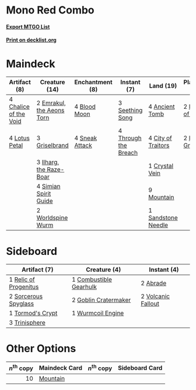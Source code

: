# Mono Red Combo

#### [Export MTGO List](../collection/Mono%20Red%20Combo/Mono%20Red%20Combo.txt)
#### [Print on decklist.org](http://decklist.org/?deckmain=4%09Ancient%20Tomb%0A4%09Blood%20Moon%0A4%09Chalice%20of%20the%20Void%0A4%09City%20of%20Traitors%0A1%09Crystal%20Vein%0A2%09Emrakul,%20the%20Aeons%20Torn%0A3%09Griselbrand%0A3%09Ilharg,%20the%20Raze-Boar%0A2%09Karn,%20Scion%20of%20Urza%0A2%09Karn,%20the%20Great%20Creator%0A4%09Lotus%20Petal%0A9%09Mountain%0A1%09Sandstone%20Needle%0A3%09Seething%20Song%0A4%09Simian%20Spirit%20Guide%0A4%09Sneak%20Attack%0A4%09Through%20the%20Breach%0A2%09Worldspine%20Wurm&deckside=2%09Abrade%0A1%09Combustible%20Gearhulk%0A2%09Goblin%20Cratermaker%0A1%09Relic%20of%20Progenitus%0A2%09Sorcerous%20Spyglass%0A1%09Tormod's%20Crypt%0A3%09Trinisphere%0A2%09Volcanic%20Fallout%0A1%09Wurmcoil%20Engine)
# Maindeck

|                                          Artifact (8)                                          |                                           Creature (14)                                            |                                     Enchantment (8)                                     |                                         Instant (7)                                          |                                         Land (19)                                          |                                          Planeswalker (4)                                          |
|------------------------------------------------------------------------------------------------|----------------------------------------------------------------------------------------------------|-----------------------------------------------------------------------------------------|----------------------------------------------------------------------------------------------|--------------------------------------------------------------------------------------------|----------------------------------------------------------------------------------------------------|
|4 [Chalice of the Void](http://gatherer.wizards.com/Pages/Card/Details.aspx?multiverseid=442211)|2 [Emrakul, the Aeons Torn](http://gatherer.wizards.com/Pages/Card/Details.aspx?multiverseid=397905)|4 [Blood Moon](http://gatherer.wizards.com/Pages/Card/Details.aspx?multiverseid=45386)   |3 [Seething Song](http://gatherer.wizards.com/Pages/Card/Details.aspx?multiverseid=83377)     |4 [Ancient Tomb](http://gatherer.wizards.com/Pages/Card/Details.aspx?multiverseid=409567)   |2 [Karn, Scion of Urza](http://gatherer.wizards.com/Pages/Card/Details.aspx?multiverseid=442889)    |
|4 [Lotus Petal](http://gatherer.wizards.com/Pages/Card/Details.aspx?multiverseid=420602)        |3 [Griselbrand](http://gatherer.wizards.com/Pages/Card/Details.aspx?multiverseid=239995)            |4 [Sneak Attack](http://gatherer.wizards.com/Pages/Card/Details.aspx?multiverseid=413690)|4 [Through the Breach](http://gatherer.wizards.com/Pages/Card/Details.aspx?multiverseid=80250)|4 [City of Traitors](http://gatherer.wizards.com/Pages/Card/Details.aspx?multiverseid=6168) |2 [Karn, the Great Creator](http://gatherer.wizards.com/Pages/Card/Details.aspx?multiverseid=460928)|
|                                                                                                |3 [Ilharg, the Raze-Boar](http://gatherer.wizards.com/Pages/Card/Details.aspx?multiverseid=461060)  |                                                                                         |                                                                                              |1 [Crystal Vein](http://gatherer.wizards.com/Pages/Card/Details.aspx?multiverseid=15413)    |                                                                                                    |
|                                                                                                |4 [Simian Spirit Guide](http://gatherer.wizards.com/Pages/Card/Details.aspx?multiverseid=442137)    |                                                                                         |                                                                                              |9 [Mountain](http://gatherer.wizards.com/Pages/Card/Details.aspx?multiverseid=439859)       |                                                                                                    |
|                                                                                                |2 [Worldspine Wurm](http://gatherer.wizards.com/Pages/Card/Details.aspx?multiverseid=253575)        |                                                                                         |                                                                                              |1 [Sandstone Needle](http://gatherer.wizards.com/Pages/Card/Details.aspx?multiverseid=19645)|                                                                                                    |


# Sideboard

|                                          Artifact (7)                                          |                                          Creature (4)                                           |                                         Instant (4)                                         |
|------------------------------------------------------------------------------------------------|-------------------------------------------------------------------------------------------------|---------------------------------------------------------------------------------------------|
|1 [Relic of Progenitus](http://gatherer.wizards.com/Pages/Card/Details.aspx?multiverseid=174824)|1 [Combustible Gearhulk](http://gatherer.wizards.com/Pages/Card/Details.aspx?multiverseid=417685)|2 [Abrade](http://gatherer.wizards.com/Pages/Card/Details.aspx?multiverseid=430772)          |
|2 [Sorcerous Spyglass](http://gatherer.wizards.com/Pages/Card/Details.aspx?multiverseid=435407) |2 [Goblin Cratermaker](http://gatherer.wizards.com/Pages/Card/Details.aspx?multiverseid=452853)  |2 [Volcanic Fallout](http://gatherer.wizards.com/Pages/Card/Details.aspx?multiverseid=220512)|
|1 [Tormod's Crypt](http://gatherer.wizards.com/Pages/Card/Details.aspx?multiverseid=389723)     |1 [Wurmcoil Engine](http://gatherer.wizards.com/Pages/Card/Details.aspx?multiverseid=389756)     |                                                                                             |
|3 [Trinisphere](http://gatherer.wizards.com/Pages/Card/Details.aspx?multiverseid=43545)         |                                                                                                 |                                                                                             |


# Other Options

|*n*<sup>th</sup> copy|                                   Maindeck Card                                   |*n*<sup>th</sup> copy|Sideboard Card|
|--------------------:|-----------------------------------------------------------------------------------|---------------------|--------------|
|                   10|[Mountain](http://gatherer.wizards.com/Pages/Card/Details.aspx?multiverseid=439859)|                     |              |

